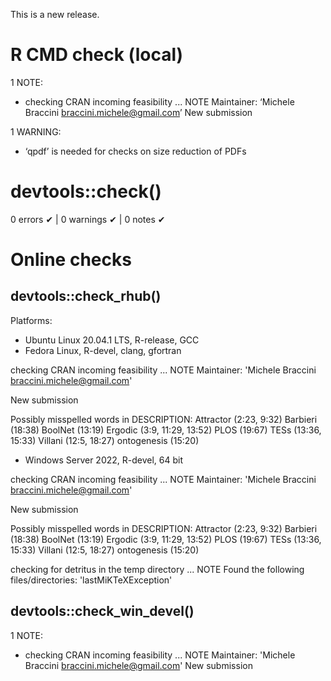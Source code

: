 This is a new release.

# R CMD check (local)

1 NOTE:
- checking CRAN incoming feasibility ... NOTE 
Maintainer: ‘Michele Braccini <braccini.michele@gmail.com>’ 
New submission

1 WARNING:
- ‘qpdf’ is needed for checks on size reduction of PDFs 

# devtools::check()

0 errors ✔ | 0 warnings ✔ | 0 notes ✔

# Online checks

## devtools::check_rhub()

Platforms:
- Ubuntu Linux 20.04.1 LTS, R-release, GCC
- Fedora Linux, R-devel, clang, gfortran

checking CRAN incoming feasibility ... NOTE
Maintainer: 'Michele Braccini <braccini.michele@gmail.com>'

New submission

Possibly misspelled words in DESCRIPTION:
  Attractor (2:23, 9:32)
  Barbieri (18:38)
  BoolNet (13:19)
  Ergodic (3:9, 11:29, 13:52)
  PLOS (19:67)
  TESs (13:36, 15:33)
  Villani (12:5, 18:27)
  ontogenesis (15:20)

- Windows Server 2022, R-devel, 64 bit

checking CRAN incoming feasibility ... NOTE
Maintainer: 'Michele Braccini <braccini.michele@gmail.com>'

New submission

Possibly misspelled words in DESCRIPTION:
  Attractor (2:23, 9:32)
  Barbieri (18:38)
  BoolNet (13:19)
  Ergodic (3:9, 11:29, 13:52)
  PLOS (19:67)
  TESs (13:36, 15:33)
  Villani (12:5, 18:27)
  ontogenesis (15:20)

checking for detritus in the temp directory ... NOTE
Found the following files/directories:
  'lastMiKTeXException'

## devtools::check_win_devel()

1 NOTE:
- checking CRAN incoming feasibility ... NOTE 
Maintainer: 'Michele Braccini <braccini.michele@gmail.com>'
New submission